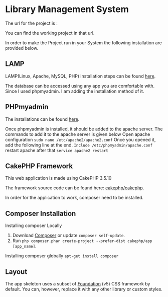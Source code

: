 
# Library Management System

The url for the project is :

You can find the working project in that url.

In order to make the Project run in your System the following installation are provided below.

## LAMP

LAMP(Linux, Apache, MySQL, PHP) installation steps can be found [here](https://www.digitalocean.com/community/tutorials/how-to-install-linux-apache-mysql-php-lamp-stack-on-ubuntu-16-04).

The database can be accessed using any app you are comfortable with. Since I used phpmyadmin. I am adding the installation method of it.

## PHPmyadmin

The installations can be found [here](https://www.digitalocean.com/community/tutorials/how-to-install-and-secure-phpmyadmin-on-ubuntu-16-04).

Once phpmyadmin is installed, it should be added to the apache server. The commands to add it to the apache server is given below
Open apache configuration
`sudo nano /etc/apache2/apache2.conf`
Once you opened it, add the following line at the end.
`Include /etc/phpmyadmin/apache.conf`
restart apache after that
`service apache2 restart`

## CakePHP Framework

This web application is made using CakePHP 3.5.10

The framework source code can be found here: [cakephp/cakephp](https://github.com/cakephp/cakephp).

In order for the application to work, composer need to be installed.

## Composer Installation

Installing composer Locally
1. Download [Composer](https://getcomposer.org/doc/00-intro.md) or update `composer self-update`.
2. Run `php composer.phar create-project --prefer-dist cakephp/app [app_name]`.

Installing composer globally
`apt-get install composer`

## Layout

The app skeleton uses a subset of [Foundation](http://foundation.zurb.com/) (v5) CSS
framework by default. You can, however, replace it with any other library or
custom styles.
